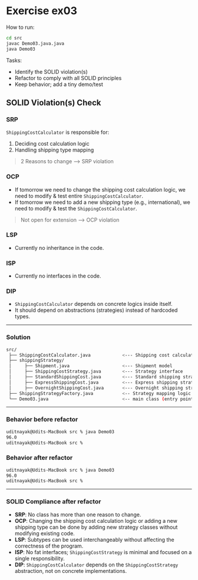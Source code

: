 # Exercise ex03

How to run:
```bash
cd src
javac Demo03.java.java
java Demo03
```

Tasks:
- Identify the SOLID violation(s)
- Refactor to comply with all SOLID principles
- Keep behavior; add a tiny demo/test

## SOLID Violation(s) Check

### SRP
`ShippingCostCalculator` is responsible for:
1. Deciding cost calculation logic
2. Handling shipping type mapping

> 2 Reasons to change --> SRP violation

### OCP
- If tomorrow we need to change the shipping cost calculation logic, we need to modify & test entire `ShippingCostCalculator`.
- If tomorrow we need to add a new shipping type (e.g., international), we need to modify & test the `ShippingCostCalculator`.

> Not open for extension --> OCP violation

### LSP
- Currently no inheritance in the code.

### ISP
- Currently no interfaces in the code.

### DIP
- `ShippingCostCalculator` depends on concrete logics inside itself.
- It should depend on abstractions (strategies) instead of hardcoded types.

---

### Solution

```bash
src/
 ├── ShippingCostCalculator.java            <--- Shipping cost calculation logic
 ├── shippingStrategy/
 │     ├── Shipment.java                    <--- Shipment model
 │     ├── ShippingCostStrategy.java        <--- Strategy interface
 │     ├── StandardShippingCost.java        <--- Standard shipping strategy
 │     ├── ExpressShippingCost.java         <--- Express shipping strategy
 │     ├── OvernightShippingCost.java       <--- Overnight shipping strategy
 ├── ShippingStrategyFactory.java           <-- Strategy mapping logic
 └── Demo03.java                            <-- main class (entry point)
 ```

---

### Behavior before refactor
```bash
uditnayak@Udits-MacBook src % java Demo03 
96.0
uditnayak@Udits-MacBook src % 
```

### Behavior after refactor
```bash
uditnayak@Udits-MacBook src % java Demo03      
96.0
uditnayak@Udits-MacBook src % 
```

---

### SOLID Compliance after refactor
- **SRP**: No class has more than one reason to change.
- **OCP**: Changing the shipping cost calculation logic or adding a new shipping type can be done by adding new strategy classes without modifying existing code.
- **LSP**: Subtypes can be used interchangeably without affecting the correctness of the program.
- **ISP**: No fat interfaces; `ShippingCostStrategy` is minimal and focused on a single responsibility.
- **DIP**: `ShippingCostCalculator` depends on the `ShippingCostStrategy` abstraction, not on concrete implementations.
